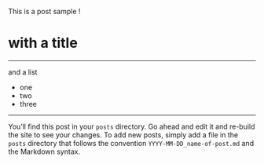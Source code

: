 This is a post sample !

# with a title

---
and a list

- one
- two
- three

---
You’ll find this post in your `posts` directory. Go ahead and edit it and re-build the site to see your changes.
To add new posts, simply add a file in the `posts` directory that follows the convention `YYYY-MM-DD_name-of-post.md` and the Markdown syntax.


